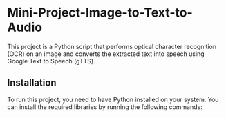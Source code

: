 # Mini-Project-Image-to-Text-to-Audio

This project is a Python script that performs optical character recognition (OCR) on an image and converts the extracted text into speech using Google Text to Speech (gTTS).

## Installation

To run this project, you need to have Python installed on your system. You can install the required libraries by running the following commands:
